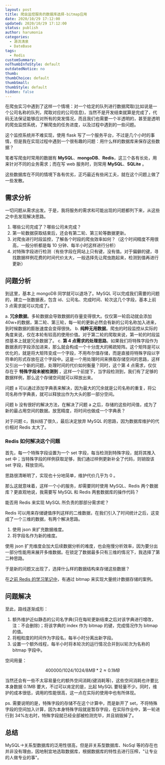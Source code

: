 ```yaml
---
layout: post
title: 爬虫监控服务的数据库选择-bitmap应用
date: 2020/10/29 17:12:00
updated: 2020/10/29 17:12:00
status: publish
author: harumonia
categories:
  - 源流清泉
  - DateBase
tags:
  - Redis
customSummary:
noThumbInfoStyle: default
outdatedNotice: no
thumb:
thumbChoice: default
thumbSmall:
thumbStyle: default
hidden: false
---
```


在爬虫实习中遇到了这样一个情境：对一个给定的队列进行数据爬取(比如说是一个公司名称的队列，爬取对应的公司信息)，当然不是开发结束就算是完成了，代码无法保证能够应对所有的突发情况，而且我们也需要一个半透明的，甚至是透明的爬虫监控系统，了解爬虫的任务进度，以及过程中遇到的一些问题。

这个监控系统并不难实现，使用 flask 写了一个服务平台，不过是几个小时的事情，但是我在实现过程中遇到一个很有趣的问题：用什么样的数据库来保存这些数据？

笔者写爬虫时常用的数据有 **MySQL**、**mongoDB**、**Redis**，这三个各有长处，用来针对不同的业务需求；而在写 web 服务时，则常用 **MySQL**、**SQLite** 。

这些数据库在不同的情境下各有优劣，正巧最近有些闲工夫，就在这个问题上做了一些发散。

<!-- more -->

## 需求分析

一切问题从需求出发。于是，我将服务的需求和可能出现的问题都列下来，从这些之中去发现解决思路。

1. 哪些公司完成了？哪些公司未完成？
2. 第一轮数据获取结束后，还会有第二轮、第三轮等数据更新。
3. 对爬虫进行时段监控，了解各个时段的爬虫效率如何？（这个时间精度不用很高，一般分析都是每 10 分钟、每半小时这样进行分析）
4. 对特殊字段进行检测（有些字段在网站上只有键，没有值。对于偏僻的键，寻找数据样例花费的时间代价太大，一般选择先让爬虫跑起来，检测到值再进行更新）

## 问题分析

到这里，基本上 mongoDB 同学就可以退场了。MySQL 可以完成我们需要的问题的，建立一张数据表，包含 id、公司名、完成时间、轮次这几个字段，基本上前 3 点需求就可以完成了。

a. **冗余数据**。多轮数据会导致数据的存量变得很大。仅仅第一轮启动就会添加 40w+的数据，第二轮、第三轮，每一轮的更新必然会有新的公司名称加入进来，到时候数据的膨胀速度会变得很快。
b. **纯粹无用数据**。爬虫的时段监控从实际的角度来说，仅在本轮有较高的使用价值。对于第二轮的爬取来说，第一轮的时段监控基本上就是冗余数据了。
c. **第 4 点需求的处理思路**。如果我们将特殊字段作为数据表的字段添加进来，那么就会构成一个十分庞大的稀疏矩阵。这个矩阵是可以优化的，就是将大矩阵变成一个字段，不用布尔值存储，而是直接将特殊字段以字符串的形式存放在这个字段中。这是一个用处理时间来换取存储空间的思路，这样又引出一个新的问题，处理时间的代价如何衡量？同时，这个第 4 点需求，仅仅存在于 **特殊字段未被检测到** ，这样一个前提下，当字段检测到，我们有了足够的数据样例，那么这个存储空间就可以释放出来。

问题 a 可以通过添加字典表来解决，因为最大的冗余就是公司名称的重复，将公司名称作字典表，就可以释放出作为大头的那一部分空间。

问题 b 没有很好的解决方法，在解决了问题 a 之后，存储的这些时间值，成为了新的最占用空间的数据。放宽精度，将时间也做成一个字典表？

对于问题 c，我纠结了很久，最后决定放弃 MySQL 的思路，因为数据库维护的代价相对 Redis 太大了。

### Redis 如何解决这个问题

首先，每一个特殊字段设置为一个 set 字段，每当检测到特殊字段，就将其推入 set 中；当特殊字段的样例获取足够，我们通过样例更新补全了代码，则销毁该 set 字段，释放空间。

思路很清晰明了，实现也十分地简单，维护代价几乎为 0 。

那么这就意味着，这样一个小的服务，却需要同时使用 MySQL、Redis 两个数据库？更直观地说，我需要写 MySQL 和 Redis 两套数据库的操作代码？

能否用 Redis 来实现 MySQL 所负责的那部分需求呢？

Redis 可以用来存储键值序列这样的二维数据，在我们引入了时间统计之后，这变成了一个三维的数据，有两个解决思路。

1. 使用 json 来扩充数据维度。
2. 将字段名作为新的维度。

使用 json 扩充维度会加大后续数据分析的难度，也会拖慢分析效率，因为要分出一部分性能用来展开多维数据。在锁定了数据最多只有三维的情况下，我选择了第二种思路。

于是新的问题又出现了，选择什么样的数据结构来存储这些数据？

在[之前 Redis 的学习笔记中](https://blog.harumonia.moe/2020/02/12/2020-02-12-Redis-note-2/)，有通过 bitmap 来实现大量统计数据存储的案例。

## 问题解决

至此，路线逐渐成形：

1. 额外维护近似静态的公司名字典(只在每轮更新结束之后对该字典进行增改，注：不会删除)；将该字典的 index 作为 bitmap 的键，完成情况作为 bitmap 的值。
2. 将粗粒度的时间作为字段名，每半小时分离出新字段。
3. 设置一个额外线程，每半小时将本轮次的运行情况合并到以轮次为名称的 bitmap 字段中。

空间用量：

```math
400000 / 1024 / 1024 / 8MB * 2 ≈ 0.1MB
```

当然还会有一些不太容易量化的额外空间消耗(键消耗等)，这些空间消耗也许要比本身数据 0.1MB 要大，不过可以肯定的是，比起 MySQL 要轻量不少。同时，维护的成本很低，调用的性能很高，这一点在实际的使用中也有所体现。

ps. 需要说明的是，特殊字段的存储不在这个计算中，而是新开了 set，不将特殊字段的空间加入计算，因为本身特殊字段就是暂存字段，在实际作业中，第一轮进行到 34%左右时，特殊字段就已经全部被检测完毕，并且销毁掉了。

## 总结

MySQL->关系型数据库的泛用性很高，但是非关系型数据库、NoSql 等的存在也并非没有理由，因地制宜地选取数据库，根据数据库的特性去进行压榨，"让专业的人做专业的事"。
